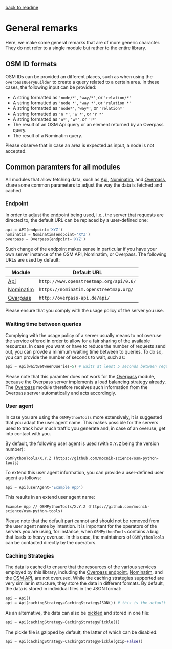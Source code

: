 [back to readme](../../../)

# General remarks

Here, we make some general remarks that are of more generic character. They do not refer to a single module but rather to the entire library.

## OSM ID formats

OSM IDs can be provided an different places, such as when using the `overpassQueryBuilder` to create a query related to a certain area.  In these cases, the following input can be provided:
* A string formatted as `'node/*'`, `'way/*'`, or `'relation/*'`
* A string formatted as `'node *'`, `'way *'`, or `'relation *'`
* A string formatted as `'node*'`, `'way*'`, or `'relation*'`
* A string formatted as `'n *'`, `'w *'`, or `'r *'`
* A string formatted as `'n*'`, `'w*'`, or `'r*'`
* The result of an OSM Api query or an element returned by an Overpass query.
* The result of a Nominatim query.

Please observe that in case an area is expected as input, a node is not accepted.

## Common paramters for all modules

All modules that allow fetching data, such as [Api](api.md), [Nominatim](nominatim.md), and [Overpass](overpass.md), share some common parameters to adjust the way the data is fetched and cached.

### Endpoint

In order to adjust the endpoint being used, i.e., the server that requests are directed to, the default URL can be replaced by a user-defined one:
```python
api = API(endpoint='XYZ')
nominatim = Nominatim(endpoint='XYZ')
overpass = Overpass(endpoint='XYZ')
```
Such change of the endpoint makes sense in particular if you have your own server instance of the OSM API, Nominatim, or Overpass. The following URLs are used by default:

| Module | Default URL |
| ------ | ----------- |
| [Api](api.md) | `http://www.openstreetmap.org/api/0.6/` |
| [Nominatim](nominatim.md) | `https://nominatim.openstreetmap.org/` |
| [Overpass](overpass.md) | `http://overpass-api.de/api/` |

Please ensure that you comply with the usage policy of the server you use.

### Waiting time between queries

Complying with the usage policy of a server usually means to not overuse the service offered in order to allow for a fair sharing of the available resources. In case you want or have to reduce the number of requests send out, you can provde a minimum waiting time between to queries. To do so, you can provide the number of seconds to wait, such as:
```python
api = Api(waitBetweenQueries=5) # waits at least 5 seconds between requests
```
Please note that this paramter does not work for the [Overpass](overpass.md) module, because the Overpass server implements a load balancing strategy already. The [Overpass](overpass.md) module therefore receives such information from the Overpass server automatically and acts accordingly.

### User agent

In case you are using the `OSMPythonTools` more extensively, it is suggested that you adapt the user agent name. This makes possible for the servers used to track how much traffic you generate and, in case of an overuse, get into contact with you.

By default, the following user agent is used (with `X.Y.Z` being the version number):
```
OSMPythonTools/X.Y.Z (https://github.com/mocnik-science/osm-python-tools)
```
To extend this user agent information, you can provide a user-defined user agent as follows:
```python
api = Api(userAgent='Example App')
```
This results in an extend user agent name:
```
Example App // OSMPythonTools/X.Y.Z (https://github.com/mocnik-science/osm-python-tools)
```
Please note that the default part cannot and should not be removed from the user agent name by intention. It is important for the operators of the servers you are using, for instance, when `OSMPythonTools` contains a bug that leads to heavy overuse. In this case, the maintainers of `OSMPythonTools` can be contacted directly by the operators.

### Caching Strategies

The data is cached to ensure that the resources of the various services employed by this library, including the [Overpass endpoint](https://wiki.openstreetmap.org/wiki/Overpass_API), [Nominatim](http://nominatim.openstreetmap.org), and the [OSM API](https://wiki.openstreetmap.org/wiki/API), are not overused.  While the caching strategies supported are very similar in structure, they store the data in different formats.  By default, the data is stored in individual files in the JSON format:
```python
api = Api()
api = Api(cachingStrategy=CachingStrategyJSON()) # this is the default
```
As an alternative, the data can also be [pickled](https://docs.python.org/3/library/pickle.html) and stored in one file:
```python
api = Api(cachingStrategy=CachingStrategyPickle())
```
The pickle file is gzipped by default, the latter of which can be disabled:
```python
api = Api(cachingStrategy=CachingStrategyPickle(gzip=False))
```

